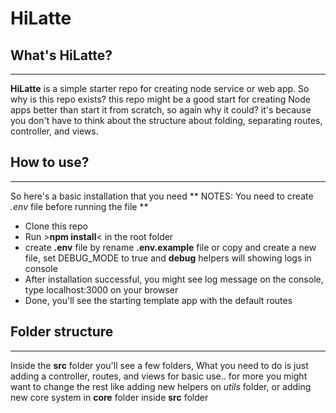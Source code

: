 # HiLatte 
## What's HiLatte?
----
**HiLatte** is a simple starter repo for creating node service or web app. So why is this repo exists? this repo might be a good start for creating Node apps better than start it from scratch, so again why it could? it's because you don't have to think about the structure about folding, separating routes, controller, and views.

## How to use?
----
So here's a basic installation that you need
** NOTES: You need to create _.env_ file before running the file **

* Clone this repo
* Run >**npm install**< in the root folder
* create **.env** file by rename **.env.example** file or copy and create a new file, set DEBUG_MODE to true and **debug** helpers will showing logs in console
* After installation successful, you might see log message on the console, type localhost:3000 on your browser
* Done, you'll see the starting template app with the default routes

## Folder structure
----
Inside the **src** folder you'll see a few folders,
What you need to do is just adding a controller, routes, and views for basic use.. for more you might want to change the rest like adding new helpers on *utils* folder, or adding new core system in **core** folder inside **src** folder